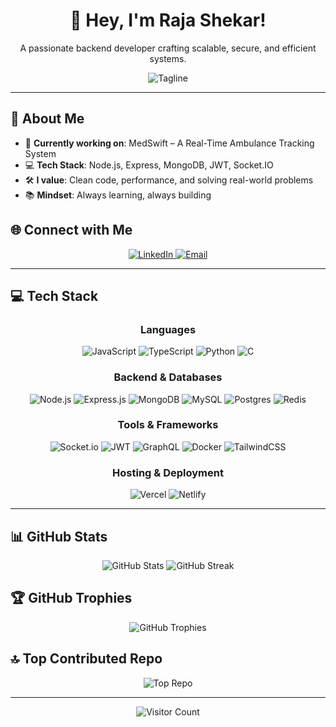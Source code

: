 <div align="center">
  <h1>👋 Hey, I'm Raja Shekar!</h1>
  <p>A passionate backend developer crafting scalable, secure, and efficient systems.</p>
  <img src="https://img.shields.io/badge/-Building%20the%20Future%20of%20Tech-blue?style=for-the-badge" alt="Tagline" />
</div>

---

## 💫 About Me
- 🚀 **Currently working on**: MedSwift – A Real-Time Ambulance Tracking System
- 💻 **Tech Stack**: Node.js, Express, MongoDB, JWT, Socket.IO
- 🛠️ **I value**: Clean code, performance, and solving real-world problems
- 📚 **Mindset**: Always learning, always building

## 🌐 Connect with Me
<div align="center">
  <a href="https://www.linkedin.com/in/raja-shekar-patha-4519a6340/" target="_blank">
    <img src="https://img.shields.io/badge/LinkedIn-%230077B5.svg?style=for-the-badge&logo=linkedin&logoColor=white" alt="LinkedIn" />
  </a>
  <a href="mailto:rajashekarpatha07@gmail.com" target="_blank">
    <img src="https://img.shields.io/badge/Email-D14836?style=for-the-badge&logo=gmail&logoColor=white" alt="Email" />
  </a>
</div>

---

## 💻 Tech Stack
<div align="center">

### Languages
![JavaScript](https://img.shields.io/badge/JavaScript-%23F7DF1E.svg?style=for-the-badge&logo=javascript&logoColor=black)
![TypeScript](https://img.shields.io/badge/TypeScript-%23007ACC.svg?style=for-the-badge&logo=typescript&logoColor=white)
![Python](https://img.shields.io/badge/Python-3670A0?style=for-the-badge&logo=python&logoColor=ffdd54)
![C](https://img.shields.io/badge/C-%2300599C.svg?style=for-the-badge&logo=c&logoColor=white)

### Backend & Databases
![Node.js](https://img.shields.io/badge/Node.js-6DA55F?style=for-the-badge&logo=node.js&logoColor=white)
![Express.js](https://img.shields.io/badge/Express.js-%23404d59.svg?style=for-the-badge&logo=express&logoColor=white)
![MongoDB](https://img.shields.io/badge/MongoDB-%234ea94b.svg?style=for-the-badge&logo=mongodb&logoColor=white)
![MySQL](https://img.shields.io/badge/MySQL-4479A1.svg?style=for-the-badge&logo=mysql&logoColor=white)
![Postgres](https://img.shields.io/badge/Postgres-%23316192.svg?style=for-the-badge&logo=postgresql&logoColor=white)
![Redis](https://img.shields.io/badge/Redis-%23DD0031.svg?style=for-the-badge&logo=redis&logoColor=white)

### Tools & Frameworks
![Socket.io](https://img.shields.io/badge/Socket.io-010101?style=for-the-badge&logo=socket.io&logoColor=white)
![JWT](https://img.shields.io/badge/JWT-black?style=for-the-badge&logo=JSON%20web%20tokens)
![GraphQL](https://img.shields.io/badge/GraphQL-E10098?style=for-the-badge&logo=graphql&logoColor=white)
![Docker](https://img.shields.io/badge/Docker-%230db7ed.svg?style=for-the-badge&logo=docker&logoColor=white)
![TailwindCSS](https://img.shields.io/badge/TailwindCSS-%2338B2AC.svg?style=for-the-badge&logo=tailwind-css&logoColor=white)

### Hosting & Deployment
![Vercel](https://img.shields.io/badge/Vercel-%23000000.svg?style=for-the-badge&logo=vercel&logoColor=white)
![Netlify](https://img.shields.io/badge/Netlify-%23000000.svg?style=for-the-badge&logo=netlify&logoColor=#00C7B7)

</div>

---

## 📊 GitHub Stats
<div align="center">
  <img src="https://github-readme-stats.vercel.app/api/rajashekarpatha07&show_icons=true&theme=dracula&hide_border=true" alt="GitHub Stats" />
  <img src="https://github-readme-streak-stats.herokuapp.com/rajashekarpatha07&theme=dracula&hide_border=true" alt="GitHub Streak" />
</div>

## 🏆 GitHub Trophies
<div align="center">
  <img src="https://github-profile-trophy.vercel.app/rajashekarpatha07&theme=dracula&no-frame=true&margin-w=15" alt="GitHub Trophies" />
</div>

## 🔝 Top Contributed Repo
<div align="center">
  <img src="https://github-readme-stats.vercel.app/api/pin/rajashekarpatha07&repo=your-top-repo&theme=dracula&hide_border=true" alt="Top Repo" />
</div>

---

<div align="center">
  <img src="https://visitcount.itsvg.in/api/rajashekarpatha07&label=Profile%20Views&color=1&icon=5&pretty=true" alt="Visitor Count" />
</div>

<!-- Proudly created with GPRM ( https://gprm.itsvg.in ) -->
